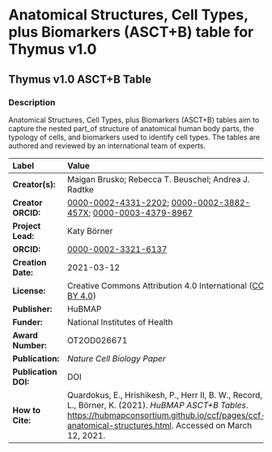 # Anatomical Structures, Cell Types, plus Biomarkers (ASCT+B) table for Thymus v1.0
## Thymus v1.0 ASCT+B Table

### Description
Anatomical Structures, Cell Types, plus Biomarkers (ASCT+B) tables aim to capture the nested part_of structure of anatomical human body parts, the typology of cells, and biomarkers used to identify cell types. The tables are authored and reviewed by an international team of experts.

| Label | Value |
| :------------- |:-------------|
| **Creator(s):** | Maigan Brusko; Rebecca T. Beuschel; Andrea J. Radtke |
| **Creator ORCID:** | [0000-0002-4331-2202](https://orcid.org/0000-0002-4331-2202); [0000-0002-3882-457X](https://orcid.org/0000-0002-3882-457X); [0000-0003-4379-8967](https://orcid.org/0000-0003-4379-8967) |
| **Project Lead:** | Katy B&ouml;rner |
| **ORCID:** | [0000-0002-3321-6137](https://orcid.org/0000-0002-3321-6137) |
| **Creation Date:** | 2021-03-12 |
| **License:** | Creative Commons Attribution 4.0 International ([CC BY 4.0](https://creativecommons.org/licenses/by/4.0/)) |
| **Publisher:** | HuBMAP |
| **Funder:** | National Institutes of Health |
| **Award Number:** | OT2OD026671 |
| **Publication:** | *Nature Cell Biology Paper* |
| **Publication DOI:** | DOI |
| **How to Cite:** | Quardokus, E., Hrishikesh, P., Herr II, B. W., Record, L., B&ouml;rner, K. (2021). *HuBMAP ASCT+B Tables*. https://hubmapconsortium.github.io/ccf/pages/ccf-anatomical-structures.html. Accessed on March 12, 2021. |